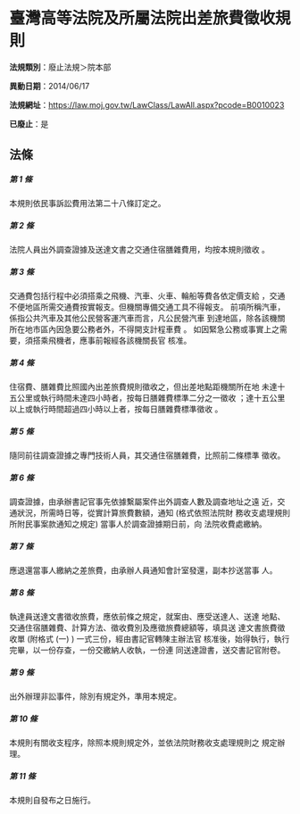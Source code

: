 # 臺灣高等法院及所屬法院出差旅費徵收規則

**法規類別**：廢止法規＞院本部

**異動日期**：2014/06/17  

**法規網址**：https://law.moj.gov.tw/LawClass/LawAll.aspx?pcode=B0010023

**已廢止**：是



## 法條
##### 第 1 條
本規則依民事訴訟費用法第二十八條訂定之。


##### 第 2 條
法院人員出外調查證據及送達文書之交通住宿膳雜費用，均按本規則徵收
。


##### 第 3 條
交通費包括行程中必須搭乘之飛機、汽車、火車、輪船等費各依定價支給
，交通不便地區所需交通費按實報支。但機關專備交通工具不得報支。
前項所稱汽車，係指公共汽車及其他公民營客運汽車而言，凡公民營汽車
到達地區，除各該機關所在地市區內因急要公務者外，不得開支計程車費
。
如因緊急公務或事實上之需要，須搭乘飛機者，應事前報經各該機關長官
核准。


##### 第 4 條
住宿費、膳雜費比照國內出差旅費規則徵收之，但出差地點距機關所在地
未達十五公里或執行時間未達四小時者，按每日膳雜費標準二分之一徵收
；達十五公里以上或執行時間超過四小時以上者，按每日膳雜費標準徵收
。


##### 第 5 條
隨同前往調查證據之專門技術人員，其交通住宿膳雜費，比照前二條標準
徵收。


##### 第 6 條
調查證據，由承辦書記官事先依據繫屬案件出外調查人數及調查地址之遠
近，交通狀況，所需時日等，從實計算旅費數額，通知 (格式依照法院財
務收支處理規則所附民事案款通知之規定) 當事人於調查證據期日前，向
法院收費處繳納。


##### 第 7 條
應退還當事人繳納之差旅費，由承辦人員通知會計室發還，副本抄送當事
人。


##### 第 8 條
執達員送達文書徵收旅費，應依前條之規定，就案由、應受送達人、送達
地點、交通住宿膳雜費、計算方法、徵收費別及應徵旅費總額等，填具送
達文書旅費徵收單 (附格式 (一) ) 一式三份，經由書記官轉陳主辦法官
核准後，始得執行，執行完畢，以一份存查，一份交繳納人收執，一份連
同送達證書，送交書記官附卷。


##### 第 9 條
出外辦理非訟事件，除別有規定外，準用本規定。


##### 第 10 條
本規則有關收支程序，除照本規則規定外，並依法院財務收支處理規則之
規定辦理。


##### 第 11 條
本規則自發布之日施行。



